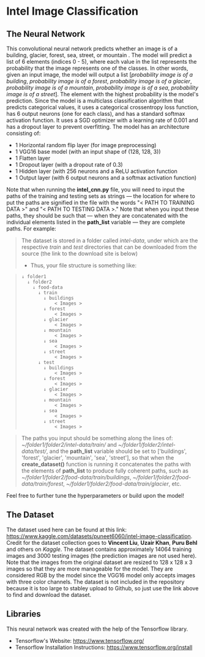# Intel Image Classification

## The Neural Network
This convolutional neural network predicts whether an image is of a building, glacier, forest, sea, street, or mountain . The model will predict a list of 6 elements (indices 0 - 5), where each value in the list represents the probability that the image represents one of the classes. In other words, given an input image, the model will output a list [*probability image is of a building*, *probability image is of a forest*, *probability image is of a glacier*, *probability image is of a mountain*, *probability image is of a sea*, *probability image is of a street*]. The element with the highest probability is the model's prediction. Since the model is a multiclass classification algorithm that predicts categorical values, it uses a categorical crossentropy loss function, has 6 output neurons (one for each class), and has a standard softmax activation function. It uses a SGD optimizer with a learning rate of 0.001 and has a dropout layer to prevent overfitting. The model has an architecture consisting of:
- 1 Horizontal random flip layer (for image preprocessing)
- 1 VGG16 base model (with an input shape of (128, 128, 3))
- 1 Flatten layer
- 1 Dropout layer (with a dropout rate of 0.3)
- 1 Hidden layer (with 256 neurons and a ReLU activation function
- 1 Output layer (with 6 output neurons and a softmax activation function)

Note that when running the **intel_cnn.py** file, you will need to input the paths of the training and testing sets as strings — the location for where to put the paths are signified in the file with the words "< PATH TO TRAINING DATA >" and "< PATH TO TESTING DATA >." Note that when you input these paths, they should be such that — when they are concatenated with the individual elements listed in the **path_list** variable — they are complete paths. For example:
> The dataset is stored in a folder called *intel-data*, under which are the respective *train* and *test* directories that can be downloaded from the source (the link to the download site is below)
> - Thus, your file structure is something like:

>     ↓ folder1
>       ↓ folder2
>         ↓ food-data
>           ↓ train
>             ↓ buildings
>                 < Images >
>             ↓ forest
>                 < Images >
>             ↓ glacier
>                 < Images >
>             ↓ mountain
>                 < Images >
>             ↓ sea
>                 < Images >
>             ↓ street
>                 < Images >
>           ↓ test
>             ↓ buildings
>                 < Images >
>             ↓ forest
>                 < Images >
>             ↓ glacier
>                 < Images >
>             ↓ mountain
>                 < Images >
>             ↓ sea
>                 < Images >
>             ↓ street
>                 < Images >

> The paths you input should be something along the lines of: *~/folder1/folder2/intel-data/train/* and *~/folder1/folder2/intel-data/test/*, and the **path_list** variable should be set to ['buildings', 'forest', 'glacier', 'mountain', 'sea', 'street'], so that when the **create_dataset()** function is running it concatenates the paths with the elements of **path_list** to produce fully coherent paths, such as *~/folder1/folder2/food-data/train/buildings*, *~/folder1/folder2/food-data/train/forest*, *~/folder1/folder2/food-data/train/glacier*, etc.

Feel free to further tune the hyperparameters or build upon the model!

## The Dataset
The dataset used here can be found at this link: https://www.kaggle.com/datasets/puneet6060/intel-image-classification. Credit for the dataset collection goes to **Vincent Liu**, **Uzair Khan**, **Puru Behl** and others on *Kaggle*. The dataset contains approximately 14064 training images and 3000 testing images (the prediction images are not used here). Note that the images from the original dataset are resized to 128 x 128 x 3 images so that they are more manageable for the model. They are considered RGB by the model since the VGG16 model only accepts images with three color channels. The dataset is not included in the repository because it is too large to stabley upload to Github, so just use the link above to find and download the dataset.

## Libraries
This neural network was created with the help of the Tensorflow library.
- Tensorflow's Website: https://www.tensorflow.org/
- Tensorflow Installation Instructions: https://www.tensorflow.org/install
